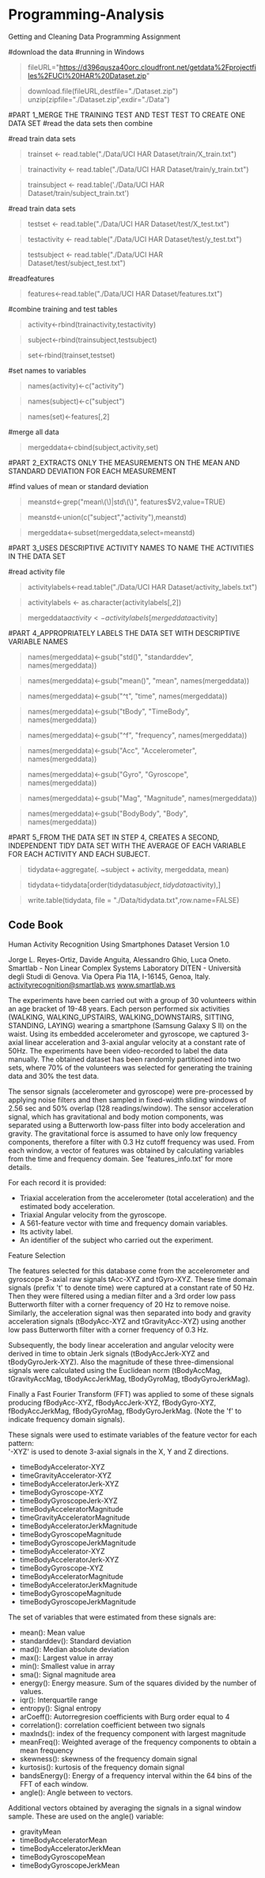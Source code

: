 # Programming-Analysis
Getting and Cleaning Data Programming Assignment

#download the data
#running in Windows

>fileURL="https://d396qusza40orc.cloudfront.net/getdata%2Fprojectfiles%2FUCI%20HAR%20Dataset.zip"

>download.file(fileURL,destfile="./Dataset.zip")
>unzip(zipfile="./Dataset.zip",exdir="./Data")

#PART 1_MERGE THE TRAINING TEST AND TEST TEST TO CREATE ONE DATA SET
#read the data sets then combine

#read train data sets
>trainset <- read.table("./Data/UCI HAR Dataset/train/X_train.txt")

>trainactivity <- read.table("./Data/UCI HAR Dataset/train/y_train.txt")

>trainsubject <- read.table('./Data/UCI HAR Dataset/train/subject_train.txt')

#read train data sets
>testset <- read.table("./Data/UCI HAR Dataset/test/X_test.txt")

>testactivity <- read.table("./Data/UCI HAR Dataset/test/y_test.txt")

>testsubject <- read.table("./Data/UCI HAR Dataset/test/subject_test.txt")

#readfeatures
>features<-read.table("./Data/UCI HAR Dataset/features.txt")

#combine training and test tables
>activity<-rbind(trainactivity,testactivity)

>subject<-rbind(trainsubject,testsubject)

>set<-rbind(trainset,testset)

#set names to variables
>names(activity)<-c("activity")

>names(subject)<-c("subject")

>names(set)<-features[,2]

#merge all data
>mergeddata<-cbind(subject,activity,set)


#PART 2_EXTRACTS ONLY THE MEASUREMENTS ON THE MEAN AND STANDARD DEVIATION FOR EACH MEASUREMENT

#find values of mean or standard deviation
>meanstd<-grep("mean\\(\\)|std\\(\\)", features$V2,value=TRUE)

>meanstd<-union(c("subject","activity"),meanstd)

>mergeddata<-subset(mergeddata,select=meanstd)


#PART 3_USES DESCRIPTIVE ACTIVITY NAMES TO NAME THE ACTIVITIES IN THE DATA SET

#read activity file
>activitylabels<-read.table("./Data/UCI HAR Dataset/activity_labels.txt")

>activitylabels <- as.character(activitylabels[,2])

>mergeddata$activity <- activitylabels[mergeddata$activity]



#PART 4_APPROPRIATELY LABELS THE DATA SET WITH DESCRIPTIVE VARIABLE NAMES
>names(mergeddata)<-gsub("std()", "standarddev", names(mergeddata))

>names(mergeddata)<-gsub("mean()", "mean", names(mergeddata))

>names(mergeddata)<-gsub("^t", "time", names(mergeddata))

>names(mergeddata)<-gsub("tBody", "TimeBody", names(mergeddata))

>names(mergeddata)<-gsub("^f", "frequency", names(mergeddata))

>names(mergeddata)<-gsub("Acc", "Accelerometer", names(mergeddata))

>names(mergeddata)<-gsub("Gyro", "Gyroscope", names(mergeddata))

>names(mergeddata)<-gsub("Mag", "Magnitude", names(mergeddata))

>names(mergeddata)<-gsub("BodyBody", "Body", names(mergeddata))

#PART 5_FROM THE DATA SET IN STEP 4, CREATES A SECOND, INDEPENDENT TIDY DATA SET WITH THE AVERAGE OF EACH VARIABLE FOR EACH ACTIVITY AND EACH SUBJECT.

>tidydata<-aggregate(. ~subject + activity, mergeddata, mean)

>tidydata<-tidydata[order(tidydata$subject,tidydata$activity),]

>write.table(tidydata, file = "./Data/tidydata.txt",row.name=FALSE)

## Code Book
Human Activity Recognition Using Smartphones Dataset
Version 1.0

Jorge L. Reyes-Ortiz, Davide Anguita, Alessandro Ghio, Luca Oneto.
Smartlab - Non Linear Complex Systems Laboratory
DITEN - Università degli Studi di Genova.
Via Opera Pia 11A, I-16145, Genoa, Italy.
activityrecognition@smartlab.ws
www.smartlab.ws


The experiments have been carried out with a group of 30 volunteers within an age bracket of 19-48 years. Each person performed six activities (WALKING, WALKING_UPSTAIRS, WALKING_DOWNSTAIRS, SITTING, STANDING, LAYING) wearing a smartphone (Samsung Galaxy S II) on the waist. Using its embedded accelerometer and gyroscope, we captured 3-axial linear acceleration and 3-axial angular velocity at a constant rate of 50Hz. The experiments have been video-recorded to label the data manually. The obtained dataset has been randomly partitioned into two sets, where 70% of the volunteers was selected for generating the training data and 30% the test data. 

The sensor signals (accelerometer and gyroscope) were pre-processed by applying noise filters and then sampled in fixed-width sliding windows of 2.56 sec and 50% overlap (128 readings/window). The sensor acceleration signal, which has gravitational and body motion components, was separated using a Butterworth low-pass filter into body acceleration and gravity. The gravitational force is assumed to have only low frequency components, therefore a filter with 0.3 Hz cutoff frequency was used. From each window, a vector of features was obtained by calculating variables from the time and frequency domain. See 'features_info.txt' for more details. 

For each record it is provided:

- Triaxial acceleration from the accelerometer (total acceleration) and the estimated body acceleration.
- Triaxial Angular velocity from the gyroscope. 
- A 561-feature vector with time and frequency domain variables. 
- Its activity label. 
- An identifier of the subject who carried out the experiment.

Feature Selection 

The features selected for this database come from the accelerometer and gyroscope 3-axial raw signals tAcc-XYZ and tGyro-XYZ. These time domain signals (prefix 't' to denote time) were captured at a constant rate of 50 Hz. Then they were filtered using a median filter and a 3rd order low pass Butterworth filter with a corner frequency of 20 Hz to remove noise. Similarly, the acceleration signal was then separated into body and gravity acceleration signals (tBodyAcc-XYZ and tGravityAcc-XYZ) using another low pass Butterworth filter with a corner frequency of 0.3 Hz. 

Subsequently, the body linear acceleration and angular velocity were derived in time to obtain Jerk signals (tBodyAccJerk-XYZ and tBodyGyroJerk-XYZ). Also the magnitude of these three-dimensional signals were calculated using the Euclidean norm (tBodyAccMag, tGravityAccMag, tBodyAccJerkMag, tBodyGyroMag, tBodyGyroJerkMag). 

Finally a Fast Fourier Transform (FFT) was applied to some of these signals producing fBodyAcc-XYZ, fBodyAccJerk-XYZ, fBodyGyro-XYZ, fBodyAccJerkMag, fBodyGyroMag, fBodyGyroJerkMag. (Note the 'f' to indicate frequency domain signals). 

These signals were used to estimate variables of the feature vector for each pattern:  
'-XYZ' is used to denote 3-axial signals in the X, Y and Z directions.

- timeBodyAccelerator-XYZ
- timeGravityAccelerator-XYZ
- timeBodyAcceleratorJerk-XYZ
- timeBodyGyroscope-XYZ
- timeBodyGyroscopeJerk-XYZ
- timeBodyAcceleratorMagnitude
- timeGravityAcceleratorMagnitude
- timeBodyAcceleratorJerkMagnitude
- timeBodyGyroscopeMagnitude
- timeBodyGyroscopeJerkMagnitude
- timeBodyAccelerator-XYZ
- timeBodyAcceleratorJerk-XYZ
- timeBodyGyroscope-XYZ
- timeBodyAcceleratorMagnitude
- timeBodyAcceleratorJerkMagnitude
- timeBodyGyroscopeMagnitude
- timeBodyGyroscopeJerkMagnitude

The set of variables that were estimated from these signals are: 

- mean(): Mean value
- standarddev(): Standard deviation
- mad(): Median absolute deviation 
- max(): Largest value in array
- min(): Smallest value in array
- sma(): Signal magnitude area
- energy(): Energy measure. Sum of the squares divided by the number of values. 
- iqr(): Interquartile range 
- entropy(): Signal entropy
- arCoeff(): Autorregresion coefficients with Burg order equal to 4
- correlation(): correlation coefficient between two signals
- maxInds(): index of the frequency component with largest magnitude
- meanFreq(): Weighted average of the frequency components to obtain a mean frequency
- skewness(): skewness of the frequency domain signal 
- kurtosis(): kurtosis of the frequency domain signal 
- bandsEnergy(): Energy of a frequency interval within the 64 bins of the FFT of each window.
- angle(): Angle between to vectors.

Additional vectors obtained by averaging the signals in a signal window sample. These are used on the angle() variable:

- gravityMean
- timeBodyAcceleratorMean
- timeBodyAcceleratorJerkMean
- timeBodyGyroscopeMean
- timeBodyGyroscopeJerkMean
